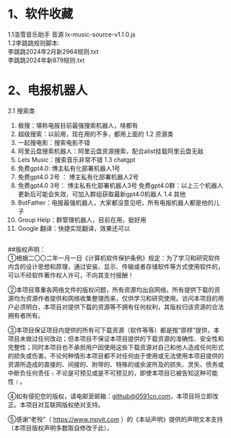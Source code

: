 # 1、软件收藏

1.1洛雪音乐助手 音源  lx-music-source-v1.1.0.js   <br>
1.2李跳跳规则脚本:<br>
  李跳跳2024年2月新2964规则.txt  <br>
  李跳跳2024年新879规则.txt<br>





# 2、电报机器人
2.1 搜索类
1.	极搜：堪称电报目前最强搜索机器人，啥都有
2.	超级搜索：以前用，现在用的不多，都用上面的
1.2 资源类
1.	一起搜电影：搜索电影不错
2.	阿里云盘搜索机器人：阿里云盘资源搜索，配合alist挂载阿里云盘无敌
3.	Lets Music：搜索音乐非常不错
1.3 chatgpt
1.	免费gpt4.0: 博主私有化部署机器人1号
2.	免费gpt4.0 2号 ： 博主私有化部署机器人2号
3.	免费gpt4.0 3号： 博主私有化部署机器人3号
免费gpt4.0群：以上三个机器人更新后可能会失效，可加入群组获取最新gpt4.0机器人
1.4 其他
1.	BotFather：电报最强机器人，大家都没意见吧，所有电报机器人都是他的儿子
2.	Group Help：群管理机器人，目前在用，挺好用
3.	Google 翻译：快捷实现翻译，效果还可以



##
##
##

  
##版权声明：  
①根据二〇〇二年一月一日《计算机软件保护条例》规定：为了学习和研究软件内含的设计思想和原理，通过安装、显示、传输或者存储软件等方式使用软件的，可以不经软件著作权人许可，不向其支付报酬！

②本项目尊重各网络文件的版权问题，所有资源均出自网络，所有提供下载的资源均为资源作者提供和网络收集整理而来，仅供学习和研究使用。访问本项目的用户必须明白，本项目对提供下载的资源等不拥有任何权利，其版权归该资源的合法拥有者所有。

③本项目保证项目内提供的所有可下载资源（软件等等）都是按“原样”提供，本项目未做过任何改动；但本项目不保证本项目提供的下载资源的准确性、安全性和完整性；同时本项目也不承担用户因使用这些下载资源对自己和他人造成任何形式的损失或伤害。不论何种情形本项目都不对任何由于使用或无法使用本项目提供的资源所造成的直接的、间接的、附带的、特殊的或余波所及的损失、灵失、债务或中断负任何责任﹝不论是可预见或是不可预见的，即使本项目已被告知这种可能性﹞。

④如有侵犯您的版权，请电邮至邮箱：github@0591cn.com，本项目将立即改正。本项目对互联网版权绝对支持。

⑤感谢“老殁”（ https://www.mpyit.com ）的《本站声明》提供的声明文本支持（本项目版权声明多数取自修改于此）。
